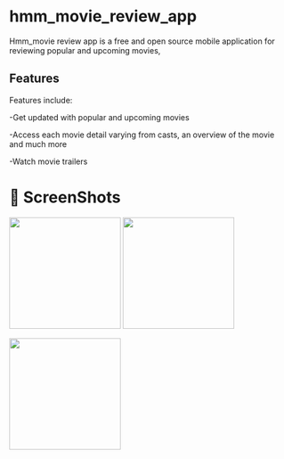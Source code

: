 # hmm_movie_review_app

Hmm_movie review app is a free and open source mobile application for reviewing popular and upcoming movies, 

## Features

Features include:

-Get updated with popular and upcoming movies

-Access each movie detail varying from casts, an overview of the movie and much more

-Watch movie trailers

# :camera_flash: ScreenShots
<img src="https://i.ibb.co/ZT3zXC2/Screenshot-20220804-121841.png" width="200" /> <img src="https://i.ibb.co/gDx54N0/Screenshot-20220804-121940.png" width="200" />

<img src="https://i.ibb.co/wJmSF3m/Screenshot-20220804-121915.png" width="200" />





